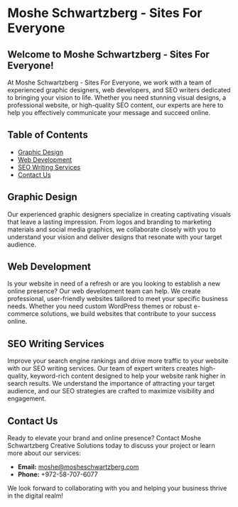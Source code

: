 # Moshe Schwartzberg - Sites For Everyone

## Welcome to Moshe Schwartzberg - Sites For Everyone!

At Moshe Schwartzberg - Sites For Everyone, we work with a team of experienced graphic designers, web developers, and SEO writers dedicated to bringing your vision to life. Whether you need stunning visual designs, a professional website, or high-quality SEO content, our experts are here to help you effectively communicate your message and succeed online.

## Table of Contents

- [Graphic Design](#graphic-design)
- [Web Development](#web-development)
- [SEO Writing Services](#seo-writing-services)
- [Contact Us](#contact-us)

## Graphic Design

Our experienced graphic designers specialize in creating captivating visuals that leave a lasting impression. From logos and branding to marketing materials and social media graphics, we collaborate closely with you to understand your vision and deliver designs that resonate with your target audience.

## Web Development

Is your website in need of a refresh or are you looking to establish a new online presence? Our web development team can help. We create professional, user-friendly websites tailored to meet your specific business needs. Whether you need custom WordPress themes or robust e-commerce solutions, we build websites that contribute to your success online.

## SEO Writing Services

Improve your search engine rankings and drive more traffic to your website with our SEO writing services. Our team of expert writers creates high-quality, keyword-rich content designed to help your website rank higher in search results. We understand the importance of attracting your target audience, and our SEO strategies are crafted to maximize visibility and engagement.

## Contact Us

Ready to elevate your brand and online presence? Contact Moshe Schwartzberg Creative Solutions today to discuss your project or learn more about our services:

- **Email:** [moshe@mosheschwartzberg.com](mailto:moshe@mosheschwartzberg.com)
- **Phone:** +972-58-707-6077

We look forward to collaborating with you and helping your business thrive in the digital realm!
